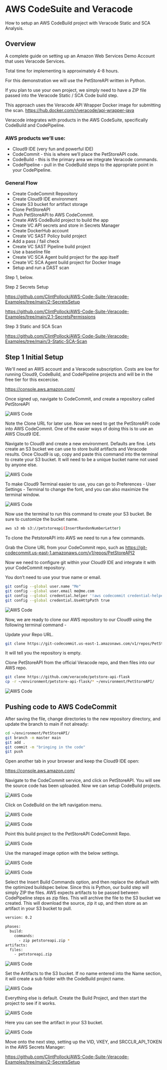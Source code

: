 # AWS CodeSuite and Veracode

How to setup an AWS CodeBuild project with Veracode Static and SCA Analysis.

## Overview
A complete guide on setting up an Amazon Web Services Demo Account that uses Veracode Services.

Total time for implementing is approximately 4-8 hours. 

For this demonstration we will use the PetStoreAPI written in Python.

If you plan to use your own project, we simply need to have a ZIP file passed into the Veracode Static / SCA Code build step.

This approach uses the Veracode API Wrapper Docker image for submitting the scan.
https://hub.docker.com/r/veracode/api-wrapper-java


Veracode integrates with products in the AWS CodeSuite, specifically CodeBuild and CodePipeline.

### AWS products we’ll use:

* Cloud9 IDE (very fun and powerful IDE)
* CodeCommit - this is where we’ll place the PetStoreAPI code.
* CodeBuild - this is the primary area we integrate Veracode commands. 
* CodePipeline - pull in the CodeBuild steps to the appropriate point in your CodePipeline.

### General Flow
* Create CodeCommit Repository 
* Create Cloud9 IDE environment
* Create S3 bucket for artifact storage
* Clone PetStoreAPI 
* Push PetStoreAPI to AWS CodeCommit.
* Create AWS CodeBuild project to build the app
* Create VC API secrets and store in Secrets Manager
* Create DockerHub account
* Create VC SAST Policy build project 
* Add a pass / fail check
* Create VC SAST Pipeline build project 
* Use a baseline file
* Create VC SCA Agent build project for the app itself
* Create VC SCA Agent build project for Docker Image
* Setup and run a DAST scan

Step 1, below.

Step 2 Secrets Setup

https://github.com/ClintPollock/AWS-Code-Suite-Veracode-Examples/tree/main/2-SecretsSetup

https://github.com/ClintPollock/AWS-Code-Suite-Veracode-Examples/tree/main/2.1-SecretsPermissions

Step 3 Static and SCA Scan

https://github.com/ClintPollock/AWS-Code-Suite-Veracode-Examples/tree/main/3-Static-SCA-Scan

## Step 1 Initial Setup

We'll need an AWS account and a Veracode subscription.  Costs are low for running Cloud9, CodeBuild, and CodePipeline projects and will be in the free tier for this excercise. 

https://console.aws.amazon.com/

Once signed up, navigate to CodeCommit, and create a repository called PetStoreAPI

![AWS Code](https://github.com/ClintPollock/AWS-Code-Suite-Veracode-Examples/raw/main/InitialSetup/1-AWSCodeCommit.png)

Note the Clone URL for later use.
Now we need to get the PetStoreAPI code into AWS CodeCommit. One of the easier ways of doing this is to use an AWS Cloud9 IDE.

Navigate to Cloud9 and create a new environment. Defaults are fine.
Lets create an S3 bucket we can use to store build artifacts and Veracode results.
Once Cloud9 is up, copy and paste this command into the terminal to create your S3 bucket. It will need to be a unique bucket name not used by anyone else.


![AWS Code](https://github.com/ClintPollock/AWS-Code-Suite-Veracode-Examples/raw/main/InitialSetup/2-AWSCloud9.png)

To make Cloud9 Terminal easier to use, you can go to Preferences - User Settings - Terminal to change the font, and you can also maximize the terminal window.

![AWS Code](https://github.com/ClintPollock/AWS-Code-Suite-Veracode-Examples/raw/main/InitialSetup/3-AWSCloud9.png)

Now use the terminal to run this command to create your S3 bucket.  Be sure to customize the bucket name.

```bash
aws s3 mb s3://petstoreapi(InsertRandonNumberLetter)
```

To clone the PetstoreAPI into AWS we need to run a few commands.

Grab the Clone URL from your CodeCommit repo, such as https://git-codecommit.us-east-1.amazonaws.com/v1/repos/PetStoreAPI2

Now we need to configure git within your Cloud9 IDE and integrate it with your CodeCommit repository.

You don’t need to use your true name or email.

```bash
git config --global user.name "Me"
git config --global user.email me@me.com
git config --global credential.helper '!aws codecommit credential-helper $@'
git config --global credential.UseHttpPath true
```

![AWS Code](https://github.com/ClintPollock/AWS-Code-Suite-Veracode-Examples/raw/main/InitialSetup/5-AWSCloud9.png)

Now, we are ready to clone our AWS repository to our Cloud9 using the following terminal command -

Update your Repo URL.

```bash
git clone https://git-codecommit.us-east-1.amazonaws.com/v1/repos/PetStoreAPI2
```

It will tell you the repository is empty.

Clone PetStoreAPI from the official Veracode repo, and then files into our AWS repo.

```bash
git clone https://github.com/veracode/petstore-api-flask
cp -r ~/environment/petstore-api-flask/* ~/environment/PetStoreAPI/
```

![AWS Code](https://github.com/ClintPollock/AWS-Code-Suite-Veracode-Examples/raw/main/InitialSetup/5-AWSCloud9.png)

## Pushing code to AWS CodeCommit
After saving the file, change directories to the new repository directory, and update the branch to main if not already:

```bash
cd ~/environment/PetStoreAPI/
git branch -m master main
git add .
git commit -m "bringing in the code"
git push
```

Open another tab in your browser and keep the Cloud9 IDE open:

https://console.aws.amazon.com/

Navigate to the CodeCommit service, and click on PetStoreAPI. You will see the source code has been uploaded. Now we can setup CodeBuild projects.

![AWS Code](https://github.com/ClintPollock/AWS-Code-Suite-Veracode-Examples/raw/main/InitialSetup/6-AWSCloud9.png)

Click on CodeBuild on the left navigation menu.

![AWS Code](https://github.com/ClintPollock/AWS-Code-Suite-Veracode-Examples/raw/main/InitialSetup/8-AWSCodeBuild.png)


![AWS Code](https://github.com/ClintPollock/AWS-Code-Suite-Veracode-Examples/raw/main/InitialSetup/9-AWSCodeBuild.png)

Point this build project to the PetStoreAPI CodeCommit Repo.

![AWS Code](https://github.com/ClintPollock/AWS-Code-Suite-Veracode-Examples/raw/main/InitialSetup/AWSCodeCommitEditSource.png)

Use the managed image option with the below settings.

![AWS Code](https://github.com/ClintPollock/AWS-Code-Suite-Veracode-Examples/raw/main/InitialSetup/17AWSCodeBuild.png)

![AWS Code](https://github.com/ClintPollock/AWS-Code-Suite-Veracode-Examples/raw/main/InitialSetup/20-AWSCodeBuild.png)


Select the Insert Build Commands option, and then replace the default with the optimized buildspec below.   Since this is Python, our build step will simply ZIP the files. AWS expects artifacts to be passed between CodePipeline steps as zip files. This will archive the file to the S3 bucket we created.  This will download the source, zip it up, and then store as an artifact in your S3 bucket to pull.

```bash
version: 0.2

phases:
  build:
    commands:
      - zip petstoreapi.zip *
artifacts:
  files:
    - petstoreapi.zip
```

![AWS Code](https://github.com/ClintPollock/AWS-Code-Suite-Veracode-Examples/raw/main/InitialSetup/21-AWSCodeBuild.png)

Set the Artifacts to the S3 bucket.  If no name entered into the Name section, it will create a sub folder with the CodeBuild project name.

![AWS Code](https://github.com/ClintPollock/AWS-Code-Suite-Veracode-Examples/raw/main/InitialSetup/22-AWSCodeBuild.png)

Everything else is default. Create the Build Project, and then start the project to see if it works.

![AWS Code](https://github.com/ClintPollock/AWS-Code-Suite-Veracode-Examples/raw/main/InitialSetup/23-AWSCodeBuild.png)

Here you can see the artifact in your S3 bucket.

![AWS Code](https://github.com/ClintPollock/AWS-Code-Suite-Veracode-Examples/raw/main/InitialSetup/24-AWSCodeBuild.png)

Move onto the next step, setting up the VID, VKEY, and SRCCLR_API_TOKEN in the AWS Secrets Manager:

https://github.com/ClintPollock/AWS-Code-Suite-Veracode-Examples/tree/main/2-SecretsSetup